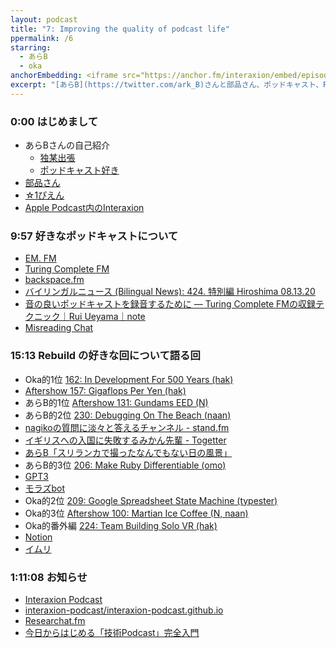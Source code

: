 ```yaml
---
layout: podcast
title: "7: Improving the quality of podcast life"
ppermalink: /6
starring:
  - あらB
  - oka
anchorEmbedding: <iframe src="https://anchor.fm/interaxion/embed/episodes/7-Improving-the-quality-of-podcast-life-ei758j" height="102px" width="400px" frameborder="0" scrolling="no"></iframe>
excerpt: "[あらB](https://twitter.com/ark_B)さんと部品さん、ポッドキャスト、Rebuildなどについて話しました。"
---
```


### 0:00 はじめまして

- あらBさんの自己紹介
  - [独某出張](https://link.medium.com/uZyWTbkXF8)
  - [ポッドキャスト好き](https://link.medium.com/JaMJCpoXF8)
- [部品さん](https://twitter.com/tjmlab)
- [☆1ぴえん](https://twitter.com/nowohyeah/status/1291365088922763265)
- [Apple Podcast内のInteraxion](https://podcasts.apple.com/jp/podcast/interaxion/id1503487109)

### 9:57 好きなポッドキャストについて

- [EM. FM](https://anchor.fm/em-fm)
- [Turing Complete FM](https://turingcomplete.fm/)
- [backspace.fm](https://backspace.fm/)
- [バイリンガルニュース (Bilingual News): 424. 特別編 Hiroshima 08.13.20](https://bilingualnews.libsyn.com/424-hiroshima-081320)
- [音の良いポッドキャストを録音するために ― Turing Complete FMの収録テクニック｜Rui Ueyama｜note](https://note.com/ruiu/n/n1061d541355f)
- [Misreading Chat](https://misreading.chat/)

### 15:13 Rebuild の好きな回について語る回

- Oka的1位 [162: In Development For 500 Years (hak)](https://rebuild.fm/162/)
- [Aftershow 157: Gigaflops Per Yen (hak)](https://rebuild.fm/157a/)
- あらB的1位 [Aftershow 131: Gundams EED (N)](https://rebuild.fm/131a/)
- あらB的2位 [230: Debugging On The Beach (naan)](https://rebuild.fm/230/)
- [nagikoの質問に淡々と答えるチャンネル - stand.fm](https://stand.fm/channels/5e60e6796f309ff1354ad2e5)
- [イギリスへの入国に失敗するみかん先輩 - Togetter](https://togetter.com/li/204039)
- [あらB「スリランカで撮ったなんでもない日の風景」](https://twitter.com/ark_B/status/1293946018669551617)
- あらB的3位 [206: Make Ruby Differentiable (omo)](https://rebuild.fm/206/)
- [GPT3](https://openai.com/blog/openai-api/)
- [モラズbot](https://link.medium.com/x4K13DZ1F8)
- Oka的2位 [209: Google Spreadsheet State Machine (typester)](https://rebuild.fm/209/)
- Oka的3位 [Aftershow 100: Martian Ice Coffee (N, naan)](https://rebuild.fm/100a/)
- Oka的番外編 [224: Team Building Solo VR (hak)](https://rebuild.fm/224a/)
- [Notion](https://www.notion.so/)
- [イムリ](https://amzn.to/31jWuGm)

### 1:11:08 お知らせ

- [Interaxion Podcast](https://interaxion-podcast.github.io/)
- [interaxion-podcast/interaxion-podcast.github.io](https://github.com/interaxion-podcast/interaxion-podcast.github.io)
- [Researchat.fm](https://researchat.fm/)
- [今日からはじめる「技術Podcast」完全入門](https://amzn.to/3h27D5g)
